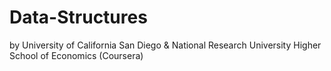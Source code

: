 # Data-Structures
by University of California San Diego &amp; National Research University Higher School of Economics (Coursera)
